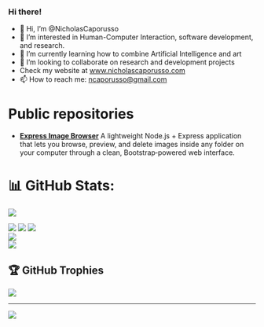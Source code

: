 ### Hi there!
- 👋 Hi, I’m @NicholasCaporusso
- 👀 I’m interested in Human-Computer Interaction, software development, and research. 
- 🌱 I’m currently learning how to combine Artificial Intelligence and art
- 💞️ I’m looking to collaborate on research and development projects
- Check my website at www.nicholascaporusso.com
- 📫 How to reach me: ncaporusso@gmail.com

# Public repositories
- [**Express Image Browser**](https://github.com/NicholasCaporusso/tools-nodejs-image-browser-cleaner) A lightweight Node.js + Express application that lets you browse, preview, and delete images inside any folder on your computer through a clean, Bootstrap‑powered web interface.

# 📊 GitHub Stats:

![](https://github-profile-summary-cards.vercel.app/api/cards/profile-details?username=NicholasCaporusso&theme=github)

![](https://github-profile-summary-cards.vercel.app/api/cards/repos-per-language?username=NicholasCaporusso&theme=github)
![](https://github-profile-summary-cards.vercel.app/api/cards/most-commit-language?username=NicholasCaporusso&theme=github)
![](https://github-readme-stats.vercel.app/api?username=NicholasCaporusso&theme=default&hide_border=false&include_all_commits=false&count_private=false)<br/>
![](https://github-readme-streak-stats.herokuapp.com/?user=NicholasCaporusso&theme=default&hide_border=false)<br/>
![](https://github-readme-stats.vercel.app/api/top-langs/?username=NicholasCaporusso&theme=default&hide_border=false&include_all_commits=false&count_private=false&layout=compact)

## 🏆 GitHub Trophies
![](https://github-profile-trophy.vercel.app/?username=NicholasCaporusso&theme=flat&no-frame=false&no-bg=false&margin-w=4)

---
[![](https://visitcount.itsvg.in/api?id=NicholasCaporusso&icon=0&color=0)](https://visitcount.itsvg.in)
<!---
NicholasCaporusso/NicholasCaporusso is a ✨ special ✨ repository because its `README.md` (this file) appears on your GitHub profile.
You can click the Preview link to take a look at your changes.
--->
